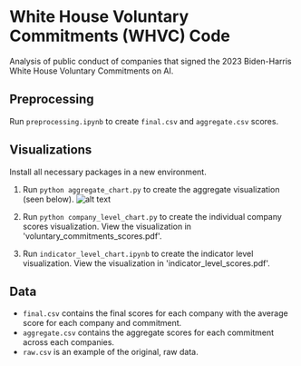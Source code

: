# White House Voluntary Commitments (WHVC) Code
Analysis of public conduct of companies that signed the 2023 Biden-Harris White House Voluntary Commitments on AI.


## Preprocessing
Run `preprocessing.ipynb` to create `final.csv` and `aggregate.csv` scores.

## Visualizations
Install all necessary packages in a new environment. 

1. Run `python aggregate_chart.py` to create the aggregate visualization (seen below).
![alt text](agg_chart.png)

2. Run `python company_level_chart.py` to create the individual company scores visualization. View the visualization in 'voluntary_commitments_scores.pdf'.

3. Run `indicator_level_chart.ipynb` to create the indicator level visualization. View the visualization in 'indicator_level_scores.pdf'.

## Data
- `final.csv` contains the final scores for each company with the average score for each company and commitment.
- `aggregate.csv` contains the aggregate scores for each commitment across each companies.
- `raw.csv` is an example of the original, raw data.
